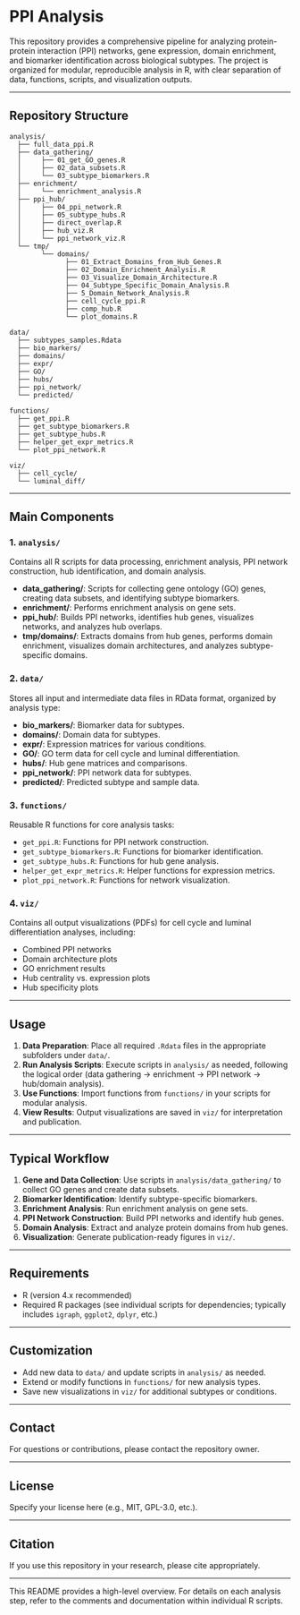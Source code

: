 # PPI Analysis

This repository provides a comprehensive pipeline for analyzing protein-protein interaction (PPI) networks, gene expression, domain enrichment, and biomarker identification across biological subtypes. The project is organized for modular, reproducible analysis in R, with clear separation of data, functions, scripts, and visualization outputs.

---

## Repository Structure

```
analysis/
  ├── full_data_ppi.R
  ├── data_gathering/
  │     ├── 01_get_GO_genes.R
  │     ├── 02_data_subsets.R
  │     └── 03_subtype_biomarkers.R
  ├── enrichment/
  │     └── enrichment_analysis.R
  ├── ppi_hub/
  │     ├── 04_ppi_network.R
  │     ├── 05_subtype_hubs.R
  │     ├── direct_overlap.R
  │     ├── hub_viz.R
  │     └── ppi_network_viz.R
  └── tmp/
        └── domains/
              ├── 01_Extract_Domains_from_Hub_Genes.R
              ├── 02_Domain_Enrichment_Analysis.R
              ├── 03_Visualize_Domain_Architecture.R
              ├── 04_Subtype_Specific_Domain_Analysis.R
              ├── 5_Domain_Network_Analysis.R
              ├── cell_cycle_ppi.R
              ├── comp_hub.R
              └── plot_domains.R

data/
  ├── subtypes_samples.Rdata
  ├── bio_markers/
  ├── domains/
  ├── expr/
  ├── GO/
  ├── hubs/
  ├── ppi_network/
  └── predicted/

functions/
  ├── get_ppi.R
  ├── get_subtype_biomarkers.R
  ├── get_subtype_hubs.R
  ├── helper_get_expr_metrics.R
  └── plot_ppi_network.R

viz/
  ├── cell_cycle/
  └── luminal_diff/
```

---

## Main Components

### 1. `analysis/`
Contains all R scripts for data processing, enrichment analysis, PPI network construction, hub identification, and domain analysis.

- **data_gathering/**: Scripts for collecting gene ontology (GO) genes, creating data subsets, and identifying subtype biomarkers.
- **enrichment/**: Performs enrichment analysis on gene sets.
- **ppi_hub/**: Builds PPI networks, identifies hub genes, visualizes networks, and analyzes hub overlaps.
- **tmp/domains/**: Extracts domains from hub genes, performs domain enrichment, visualizes domain architectures, and analyzes subtype-specific domains.

### 2. `data/`
Stores all input and intermediate data files in RData format, organized by analysis type:
- **bio_markers/**: Biomarker data for subtypes.
- **domains/**: Domain data for subtypes.
- **expr/**: Expression matrices for various conditions.
- **GO/**: GO term data for cell cycle and luminal differentiation.
- **hubs/**: Hub gene matrices and comparisons.
- **ppi_network/**: PPI network data for subtypes.
- **predicted/**: Predicted subtype and sample data.

### 3. `functions/`
Reusable R functions for core analysis tasks:
- `get_ppi.R`: Functions for PPI network construction.
- `get_subtype_biomarkers.R`: Functions for biomarker identification.
- `get_subtype_hubs.R`: Functions for hub gene analysis.
- `helper_get_expr_metrics.R`: Helper functions for expression metrics.
- `plot_ppi_network.R`: Functions for network visualization.

### 4. `viz/`
Contains all output visualizations (PDFs) for cell cycle and luminal differentiation analyses, including:
- Combined PPI networks
- Domain architecture plots
- GO enrichment results
- Hub centrality vs. expression plots
- Hub specificity plots

---

## Usage

1. **Data Preparation**: Place all required `.Rdata` files in the appropriate subfolders under `data/`.
2. **Run Analysis Scripts**: Execute scripts in `analysis/` as needed, following the logical order (data gathering → enrichment → PPI network → hub/domain analysis).
3. **Use Functions**: Import functions from `functions/` in your scripts for modular analysis.
4. **View Results**: Output visualizations are saved in `viz/` for interpretation and publication.

---

## Typical Workflow

1. **Gene and Data Collection**: Use scripts in `analysis/data_gathering/` to collect GO genes and create data subsets.
2. **Biomarker Identification**: Identify subtype-specific biomarkers.
3. **Enrichment Analysis**: Run enrichment analysis on gene sets.
4. **PPI Network Construction**: Build PPI networks and identify hub genes.
5. **Domain Analysis**: Extract and analyze protein domains from hub genes.
6. **Visualization**: Generate publication-ready figures in `viz/`.

---

## Requirements

- R (version 4.x recommended)
- Required R packages (see individual scripts for dependencies; typically includes `igraph`, `ggplot2`, `dplyr`, etc.)

---

## Customization

- Add new data to `data/` and update scripts in `analysis/` as needed.
- Extend or modify functions in `functions/` for new analysis types.
- Save new visualizations in `viz/` for additional subtypes or conditions.

---

## Contact

For questions or contributions, please contact the repository owner.

---

## License

Specify your license here (e.g., MIT, GPL-3.0, etc.).

---

## Citation

If you use this repository in your research, please cite appropriately.

---

This README provides a high-level overview. For details on each analysis step, refer to the comments and documentation within individual R scripts.

